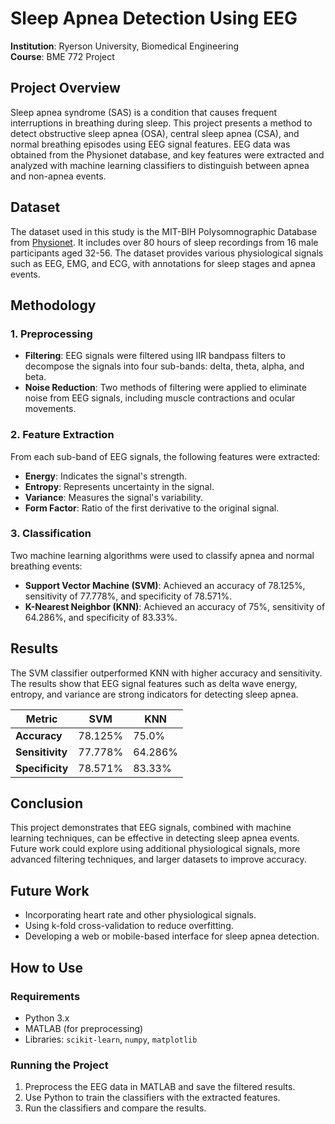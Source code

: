# Sleep Apnea Detection Using EEG

**Institution**: Ryerson University, Biomedical Engineering  
**Course**: BME 772 Project  

## Project Overview

Sleep apnea syndrome (SAS) is a condition that causes frequent interruptions in breathing during sleep. This project presents a method to detect obstructive sleep apnea (OSA), central sleep apnea (CSA), and normal breathing episodes using EEG signal features. EEG data was obtained from the Physionet database, and key features were extracted and analyzed with machine learning classifiers to distinguish between apnea and non-apnea events.

## Dataset

The dataset used in this study is the MIT-BIH Polysomnographic Database from [Physionet](https://physionet.org/content/slpdb/1.0.0/). It includes over 80 hours of sleep recordings from 16 male participants aged 32-56. The dataset provides various physiological signals such as EEG, EMG, and ECG, with annotations for sleep stages and apnea events.

## Methodology

### 1. Preprocessing
- **Filtering**: EEG signals were filtered using IIR bandpass filters to decompose the signals into four sub-bands: delta, theta, alpha, and beta.
- **Noise Reduction**: Two methods of filtering were applied to eliminate noise from EEG signals, including muscle contractions and ocular movements.

### 2. Feature Extraction
From each sub-band of EEG signals, the following features were extracted:
- **Energy**: Indicates the signal's strength.
- **Entropy**: Represents uncertainty in the signal.
- **Variance**: Measures the signal's variability.
- **Form Factor**: Ratio of the first derivative to the original signal.

### 3. Classification
Two machine learning algorithms were used to classify apnea and normal breathing events:
- **Support Vector Machine (SVM)**: Achieved an accuracy of 78.125%, sensitivity of 77.778%, and specificity of 78.571%.
- **K-Nearest Neighbor (KNN)**: Achieved an accuracy of 75%, sensitivity of 64.286%, and specificity of 83.33%.

## Results

The SVM classifier outperformed KNN with higher accuracy and sensitivity. The results show that EEG signal features such as delta wave energy, entropy, and variance are strong indicators for detecting sleep apnea.

| Metric          | SVM            | KNN            |
|-----------------|----------------|----------------|
| **Accuracy**    | 78.125%        | 75.0%          |
| **Sensitivity** | 77.778%        | 64.286%        |
| **Specificity** | 78.571%        | 83.33%         |

## Conclusion

This project demonstrates that EEG signals, combined with machine learning techniques, can be effective in detecting sleep apnea events. Future work could explore using additional physiological signals, more advanced filtering techniques, and larger datasets to improve accuracy.

## Future Work
- Incorporating heart rate and other physiological signals.
- Using k-fold cross-validation to reduce overfitting.
- Developing a web or mobile-based interface for sleep apnea detection.

## How to Use

### Requirements
- Python 3.x
- MATLAB (for preprocessing)
- Libraries: `scikit-learn`, `numpy`, `matplotlib`

### Running the Project
1. Preprocess the EEG data in MATLAB and save the filtered results.
2. Use Python to train the classifiers with the extracted features.
3. Run the classifiers and compare the results.


